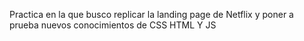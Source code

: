Practica en la que busco replicar la landing page de Netflix y poner a prueba nuevos conocimientos de CSS HTML Y JS
